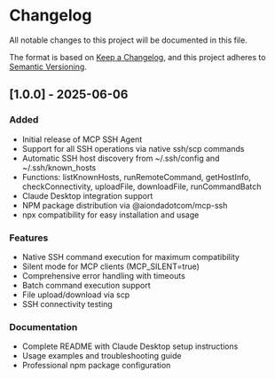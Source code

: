 # Changelog

All notable changes to this project will be documented in this file.

The format is based on [Keep a Changelog](https://keepachangelog.com/en/1.0.0/),
and this project adheres to [Semantic Versioning](https://semver.org/spec/v2.0.0.html).

## [1.0.0] - 2025-06-06

### Added
- Initial release of MCP SSH Agent
- Support for all SSH operations via native ssh/scp commands
- Automatic SSH host discovery from ~/.ssh/config and ~/.ssh/known_hosts
- Functions: listKnownHosts, runRemoteCommand, getHostInfo, checkConnectivity, uploadFile, downloadFile, runCommandBatch
- Claude Desktop integration support
- NPM package distribution via @aiondadotcom/mcp-ssh
- npx compatibility for easy installation and usage

### Features
- Native SSH command execution for maximum compatibility
- Silent mode for MCP clients (MCP_SILENT=true)
- Comprehensive error handling with timeouts
- Batch command execution support
- File upload/download via scp
- SSH connectivity testing

### Documentation
- Complete README with Claude Desktop setup instructions
- Usage examples and troubleshooting guide
- Professional npm package configuration
